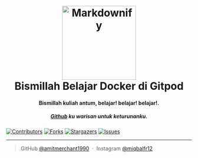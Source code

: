 
<h1 align="center">
  <br>
  <a href="https://github.com/miqbalfr12/Belajar-Docker-Gitpod"><img src="https://avatars.githubusercontent.com/u/92559992?v=4" alt="Markdownify" width="200"></a>
  <br>
  Bismillah Belajar Docker di Gitpod
  <br>
</h1>

<h4 align="center">Bismillah kuliah antum, belajar! belajar! belajar!.</h4>
<h5 align="center"><a href="https://github.com/miqbalfr12" target="_blank">Github</a> ku warisan untuk keturunanku.</h5>

[![Contributors][contributors-shield]][contributors-url]
[![Forks][forks-shield]][forks-url]
[![Stargazers][stars-shield]][stars-url]
[![Issues][issues-shield]][issues-url]

---

> GitHub [@amitmerchant1990](https://github.com/miqbalfr12) &nbsp;&middot;&nbsp;
> Instagram [@miqbalfr12](https://instagram.com/miqbalfr12)

[contributors-shield]: https://img.shields.io/github/contributors/miqbalfr12/Belajar-Docker-Gitpod.svg?style=for-the-badge
[contributors-url]: https://github.com/miqbalfr12/Belajar-Docker-Gitpod/graphs/contributors
[forks-shield]: https://img.shields.io/github/forks/miqbalfr12/Belajar-Docker-Gitpod.svg?style=for-the-badge
[forks-url]: https://github.com/miqbalfr12/Belajar-Docker-Gitpod/network/members
[stars-shield]: https://img.shields.io/github/stars/miqbalfr12/Belajar-Docker-Gitpod.svg?style=for-the-badge
[stars-url]: https://github.com/miqbalfr12/Belajar-Docker-Gitpod/stargazers
[issues-shield]: https://img.shields.io/github/issues/miqbalfr12/Belajar-Docker-Gitpod.svg?style=for-the-badge
[issues-url]: https://github.com/miqbalfr12/Belajar-Docker-Gitpod/issues